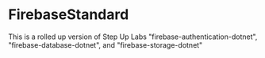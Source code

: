 # FirebaseStandard
This is a rolled up version of Step Up Labs "firebase-authentication-dotnet", "firebase-database-dotnet", and "firebase-storage-dotnet"
